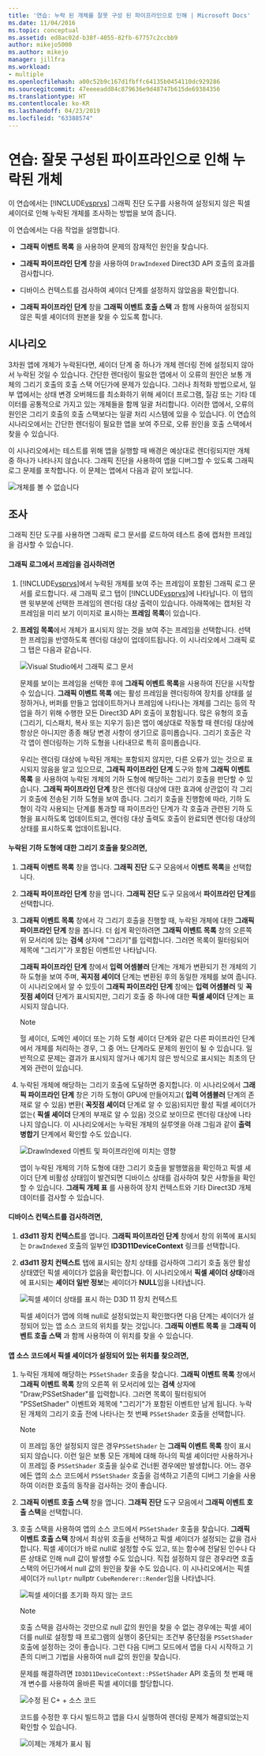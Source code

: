 ```yaml
---
title: '연습: 누락 된 개체를 잘못 구성 된 파이프라인으로 인해 | Microsoft Docs'
ms.date: 11/04/2016
ms.topic: conceptual
ms.assetid: ed8ac02d-b38f-4055-82fb-67757c2ccbb9
author: mikejo5000
ms.author: mikejo
manager: jillfra
ms.workload:
- multiple
ms.openlocfilehash: a00c52b9c167d1fbffc64135b0454110dc929286
ms.sourcegitcommit: 47eeeeadd84c879636e9d48747b615de69384356
ms.translationtype: HT
ms.contentlocale: ko-KR
ms.lasthandoff: 04/23/2019
ms.locfileid: "63388574"
---
```

# <a name="walkthrough-missing-objects-due-to-misconfigured-pipeline"></a>연습: 잘못 구성된 파이프라인으로 인해 누락된 개체
이 연습에서는 [!INCLUDE[vsprvs](../../code-quality/includes/vsprvs_md.md)] 그래픽 진단 도구를 사용하여 설정되지 않은 픽셀 셰이더로 인해 누락된 개체를 조사하는 방법을 보여 줍니다.

 이 연습에서는 다음 작업을 설명합니다.

- **그래픽 이벤트 목록** 을 사용하여 문제의 잠재적인 원인을 찾습니다.

- **그래픽 파이프라인 단계** 창을 사용하여 `DrawIndexed` Direct3D API 호출의 효과를 검사합니다.

- 디바이스 컨텍스트를 검사하여 셰이더 단계를 설정하지 않았음을 확인합니다.

- **그래픽 파이프라인 단계** 창을 **그래픽 이벤트 호출 스택** 과 함께 사용하여 설정되지 않은 픽셀 셰이더의 원본을 찾을 수 있도록 합니다.

## <a name="scenario"></a>시나리오
 3차원 앱에 개체가 누락된다면, 셰이더 단계 중 하나가 개체 렌더링 전에 설정되지 않아서 누락된 것일 수 있습니다. 간단한 렌더링이 필요한 앱에서 이 오류의 원인은 보통 개체의 그리기 호출의 호출 스택 어딘가에 문제가 있습니다. 그러나 최적화 방법으로서, 일부 앱에서는 상태 변경 오버헤드를 최소화하기 위해 셰이더 프로그램, 질감 또는 기타 데이터를 공통적으로 가지고 있는 개체들을 함께 일괄 처리합니다. 이러한 앱에서, 오류의 원인은 그리기 호출의 호출 스택보다는 일괄 처리 시스템에 있을 수 있습니다. 이 연습의 시나리오에서는 간단한 렌더링이 필요한 앱을 보여 주므로, 오류 원인을 호출 스택에서 찾을 수 있습니다.

 이 시나리오에서는 테스트를 위해 앱을 실행할 때 배경은 예상대로 렌더링되지만 개체 중 하나가 나타나지 않습니다. 그래픽 진단을 사용하여 앱을 디버그할 수 있도록 그래픽 로그 문제를 포착합니다. 이 문제는 앱에서 다음과 같이 보입니다.

 ![개체를 볼 수 없습니다](media/gfx_diag_demo_misconfigured_pipeline_problem.png "gfx_diag_demo_misconfigured_pipeline_problem")

## <a name="investigation"></a>조사
 그래픽 진단 도구를 사용하면 그래픽 로그 문서를 로드하여 테스트 중에 캡처한 프레임을 검사할 수 있습니다.

#### <a name="to-examine-a-frame-in-a-graphics-log"></a>그래픽 로그에서 프레임을 검사하려면

1. [!INCLUDE[vsprvs](../../code-quality/includes/vsprvs_md.md)]에서 누락된 개체를 보여 주는 프레임이 포함된 그래픽 로그 문서를 로드합니다. 새 그래픽 로그 탭이 [!INCLUDE[vsprvs](../../code-quality/includes/vsprvs_md.md)]에 나타납니다. 이 탭의 맨 윗부분에 선택한 프레임의 렌더링 대상 출력이 있습니다. 아래쪽에는 캡처된 각 프레임을 미리 보기 이미지로 표시하는 **프레임 목록**이 있습니다.

2. **프레임 목록**에서 개체가 표시되지 않는 것을 보여 주는 프레임을 선택합니다. 선택한 프레임을 반영하도록 렌더링 대상이 업데이트됩니다. 이 시나리오에서 그래픽 로그 탭은 다음과 같습니다.

    ![Visual Studio에서 그래픽 로그 문서](media/gfx_diag_demo_misconfigured_pipeline_step_1.png "gfx_diag_demo_misconfigured_pipeline_step_1")

   문제를 보이는 프레임을 선택한 후에 **그래픽 이벤트 목록**을 사용하여 진단을 시작할 수 있습니다. **그래픽 이벤트 목록** 에는 활성 프레임을 렌더링하여 장치를 상태를 설정하거나, 버퍼를 만들고 업데이트하거나 프레임에 나타나는 개체를 그리는 등의 작업을 하기 위해 수행한 모든 Direct3D API 호출이 포함됩니다. 많은 유형의 호출(그리기, 디스패치, 복사 또는 지우기 등)은 앱이 예상대로 작동할 때 렌더링 대상에 항상은 아니지만 종종 해당 변경 사항이 생기므로 흥미롭습니다. 그리기 호출은 각각 앱이 렌더링하는 기하 도형을 나타내므로 특히 흥미롭습니다.

   우리는 렌더링 대상에 누락된 개체는 포함되지 않지만, 다른 오류가 있는 것으로 표시되지 않음을 알고 있으므로, **그래픽 파이프라인 단계** 도구와 함께 **그래픽 이벤트 목록** 을 사용하여 누락된 개체의 기하 도형에 해당하는 그리기 호출을 판단할 수 있습니다. **그래픽 파이프라인 단계** 창은 렌더링 대상에 대한 효과에 상관없이 각 그리기 호출에 전송된 기하 도형을 보여 줍니다. 그리기 호출을 진행함에 따라, 기하 도형이 각각 사용되는 단계를 통과할 때 파이프라인 단계가 각 호출과 관련된 기하 도형을 표시하도록 업데이트되고, 렌더링 대상 출력도 호출이 완료되면 렌더링 대상의 상태를 표시하도록 업데이트됩니다.

#### <a name="to-find-the-draw-call-for-the-missing-geometry"></a>누락된 기하 도형에 대한 그리기 호출을 찾으려면,

1. **그래픽 이벤트 목록** 창을 엽니다. **그래픽 진단** 도구 모음에서 **이벤트 목록**을 선택합니다.

2. **그래픽 파이프라인 단계** 창을 엽니다. **그래픽 진단** 도구 모음에서 **파이프라인 단계**를 선택합니다.

3. **그래픽 이벤트 목록** 창에서 각 그리기 호출을 진행할 때, 누락된 개체에 대한 **그래픽 파이프라인 단계** 창을 봅니다. 더 쉽게 확인하려면 **그래픽 이벤트 목록** 창의 오른쪽 위 모서리에 있는 **검색** 상자에 "그리기"를 입력합니다. 그러면 목록이 필터링되어 제목에 "그리기"가 포함된 이벤트만 나타납니다.

    **그래픽 파이프라인 단계** 창에서 **입력 어셈블러** 단계는 개체가 변환되기 전 개체의 기하 도형을 보여 주며, **꼭지점 셰이더** 단계는 변환된 후의 동일한 개체를 보여 줍니다. 이 시나리오에서 알 수 있듯이 **그래픽 파이프라인 단계** 창에는 **입력 어셈블러** 및  **꼭짓점 셰이더** 단계가 표시되지만, 그리기 호출 중 하나에 대한 **픽셀 셰이더** 단계는 표시되지 않습니다.

   > [!NOTE]
   > 헐 셰이더, 도메인 셰이더 또는 기하 도형 셰이더 단계와 같은 다른 파이프라인 단계에서 개체를 처리하는 경우, 그 중 어느 단계라도 문제의 원인이 될 수 있습니다. 일반적으로 문제는 결과가 표시되지 않거나 예기치 않은 방식으로 표시되는 최초의 단계와 관련이 있습니다.

4. 누락된 개체에 해당하는 그리기 호출에 도달하면 중지합니다. 이 시나리오에서 **그래픽 파이프라인 단계** 창은 기하 도형이 GPU에 만들어지고( **입력 어셈블러** 단계의 존재로 알 수 있음) 변환( **꼭짓점 셰이더** 단계로 알 수 있음)되지만 활성 픽셀 셰이더가 없는( **픽셀 셰이더** 단계의 부재로 알 수 있음) 것으로 보이므로 렌더링 대상에 나타나지 않습니다. 이 시나리오에서는 누락된 개체의 실루엣을 아래 그림과 같이 **출력 병합기** 단계에서 확인할 수도 있습니다.

    ![DrawIndexed 이벤트 및 파이프라인에 미치는 영향](media/gfx_diag_demo_misconfigured_pipeline_step_2.png "gfx_diag_demo_misconfigured_pipeline_step_2")

   앱이 누락된 개체의 기하 도형에 대한 그리기 호출을 발행했음을 확인하고 픽셀 셰이더 단계 비활성 상태임이 발견되면 디바이스 상태를 검사하여 찾은 사항들을 확인할 수 있습니다. **그래픽 개체 표** 를 사용하여 장치 컨텍스트와 기타 Direct3D 개체 데이터를 검사할 수 있습니다.

#### <a name="to-examine-device-context"></a>디바이스 컨텍스트를 검사하려면,

1. **d3d11 장치 컨텍스트**를 엽니다. **그래픽 파이프라인 단계** 창에서 창의 위쪽에 표시되는 `DrawIndexed` 호출의 일부인 **ID3D11DeviceContext** 링크를 선택합니다.

2. **d3d11 장치 컨텍스트** 탭에 표시되는 장치 상태를 검사하여 그리기 호출 동안 활성 상태였던 픽셀 셰이더가 없음을 확인합니다. 이 시나리오에서 **픽셀 셰이더 상태**아래에 표시되는 **셰이더 일반 정보**는 셰이더가 **NULL**임을 나타냅니다.

    ![픽셀 셰이더 상태를 표시 하는 D3D 11 장치 컨텍스트](media/gfx_diag_demo_misconfigured_pipeline_step_4.png "gfx_diag_demo_misconfigured_pipeline_step_4")

   픽셀 셰이더가 앱에 의해 null로 설정되었는지 확인했다면 다음 단계는 셰이더가 설정되어 있는 앱 소스 코드의 위치를 찾는 것입니다. **그래픽 이벤트 목록** 을 **그래픽 이벤트 호출 스택** 과 함께 사용하여 이 위치를 찾을 수 있습니다.

#### <a name="to-find-where-the-pixel-shader-is-set-in-your-apps-source-code"></a>앱 소스 코드에서 픽셀 셰이더가 설정되어 있는 위치를 찾으려면,

1. 누락된 개체에 해당하는 `PSSetShader` 호출을 찾습니다. **그래픽 이벤트 목록** 창에서 **그래픽 이벤트 목록** 창의 오른쪽 위 모서리에 있는 **검색** 상자에 "Draw;PSSetShader"를 입력합니다. 그러면 목록이 필터링되어 "PSSetShader" 이벤트와 제목에 "그리기"가 포함된 이벤트만 남게 됩니다. 누락된 개체의 그리기 호출 전에 나타나는 첫 번째 `PSSetShader` 호출을 선택합니다.

   > [!NOTE]
   > 이 프레임 동안 설정되지 않은 경우`PSSetShader` 는 **그래픽 이벤트 목록** 창이 표시되지 않습니다. 이런 일은 보통 모든 개체에 대해 하나의 픽셀 셰이더만 사용하거나 이 프레임 중 `PSSetShader` 호출을 실수로 건너뛴 경우에만 발생합니다. 어느 경우에든 앱의 소스 코드에서 `PSSetShader` 호출을 검색하고 기존의 디버그 기술을 사용하여 이러한 호출의 동작을 검사하는 것이 좋습니다.

2. **그래픽 이벤트 호출 스택** 창을 엽니다. **그래픽 진단** 도구 모음에서 **그래픽 이벤트 호출 스택**을 선택합니다.

3. 호출 스택을 사용하여 앱의 소스 코드에서 `PSSetShader` 호출을 찾습니다. **그래픽 이벤트 호출 스택** 창에서 최상위 호출을 선택하고 픽셀 셰이더가 설정되는 값을 검사합니다. 픽셀 셰이더가 바로 null로 설정할 수도 있고, 또는 함수에 전달된 인수나 다른 상태로 인해 null 값이 발생할 수도 있습니다. 직접 설정하지 않은 경우라면 호출 스택의 어딘가에서 null 값의 원인을 찾을 수도 있습니다. 이 시나리오에서는 픽셀 셰이더가 `nullptr` nullptr `CubeRenderer::Render`임을 나타냅니다.

    ![픽셀 셰이더를 초기화 하지 않는 코드](media/gfx_diag_demo_misconfigured_pipeline_step_5.png "gfx_diag_demo_misconfigured_pipeline_step_5")

   > [!NOTE]
   > 호출 스택을 검사하는 것만으로 null 값의 원인을 찾을 수 없는 경우에는 픽셀 셰이더를 null로 설정할 때 프로그램의 실행이 중단되는 조건부 중단점을 `PSSetShader` 호출에 설정하는 것이 좋습니다. 그런 다음 디버그 모드에서 앱을 다시 시작하고 기존의 디버그 기법을 사용하여 null 값의 원인을 찾습니다.

   문제를 해결하려면 `ID3D11DeviceContext::PSSetShader` API 호출의 첫 번째 매개 변수를 사용하여 올바른 픽셀 셰이더를 할당합니다.

   ![수정 된 C&#43; &#43; 소스 코드](media/gfx_diag_demo_misconfigured_pipeline_step_6.png "gfx_diag_demo_misconfigured_pipeline_step_6")

   코드를 수정한 후 다시 빌드하고 앱을 다시 실행하여 렌더링 문제가 해결되었는지 확인할 수 있습니다.

   ![이제는 개체가 표시 됨](media/gfx_diag_demo_misconfigured_pipeline_resolution.jpg "gfx_diag_demo_misconfigured_pipeline_resolution")